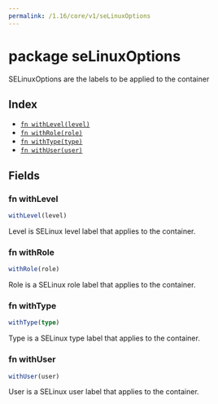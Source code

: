 ```yaml
---
permalink: /1.16/core/v1/seLinuxOptions
---
```


# package seLinuxOptions

SELinuxOptions are the labels to be applied to the container

## Index

* [`fn withLevel(level)`](#fn-withlevel)
* [`fn withRole(role)`](#fn-withrole)
* [`fn withType(type)`](#fn-withtype)
* [`fn withUser(user)`](#fn-withuser)

## Fields

### fn withLevel

```ts
withLevel(level)
```

Level is SELinux level label that applies to the container.

### fn withRole

```ts
withRole(role)
```

Role is a SELinux role label that applies to the container.

### fn withType

```ts
withType(type)
```

Type is a SELinux type label that applies to the container.

### fn withUser

```ts
withUser(user)
```

User is a SELinux user label that applies to the container.